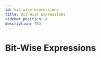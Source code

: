 ```yaml
---
id: bit-wise-expressions
title: Bit-Wise Expressions
sidebar_position: 4
description: TBD
---
```


# Bit-Wise Expressions
